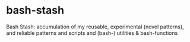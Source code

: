 # bash-stash
Bash Stash: accumulation of my reusable, experimental (novel patterns), and reliable patterns and scripts and (bash-) utilities &amp; bash-functions
